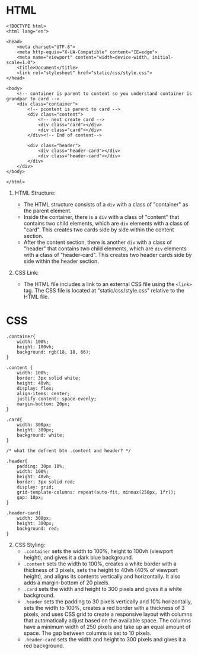 # HTML

```
<!DOCTYPE html>
<html lang="en">

<head>
    <meta charset="UTF-8">
    <meta http-equiv="X-UA-Compatible" content="IE=edge">
    <meta name="viewport" content="width=device-width, initial-scale=1.0">
    <title>Document</title>
    <link rel="stylesheet" href="static/css/style.css">
</head>

<body>
    <!-- container is parent to content so you understand container is grandpar to card -->
    <div class="container">
        <!-- pcontent is parent to card -->
        <div class="content">
            <!-- next create card -->
            <div class="card"></div>
            <div class="card"></div>
        </div><!-- End of content-->

        <div class="header">
            <div class="header-card"></div>
            <div class="header-card"></div>
        </div>
    </div>
</body>

</html>

```

1. HTML Structure:
   - The HTML structure consists of a `div` with a class of "container" as the parent element.
   - Inside the container, there is a `div` with a class of "content" that contains two child elements, which are `div` elements with a class of "card". This creates two cards side by side within the content section.
   - After the content section, there is another `div` with a class of "header" that contains two child elements, which are `div` elements with a class of "header-card". This creates two header cards side by side within the header section.

3. CSS Link:
   - The HTML file includes a link to an external CSS file using the `<link>` tag. The CSS file is located at "static/css/style.css" relative to the HTML file.

# CSS

```
.container{
    width: 100%;
    height: 100vh;
    background: rgb(18, 18, 66);
}

.content {
    width: 100%;
    border: 3px solid white;
    height: 40vh;
    display: flex;
    align-items: center;
    justify-content: space-evenly;
    margin-bottom: 20px;
}

.card{
    width: 300px;
    height: 300px;
    background: white;
}

/* what the defrent btn .content and header? */

.header{
    padding: 30px 10%;
    width: 100%;
    height: 40vh;
    border: 3px solid red;
    display: grid;
    grid-template-columns: repeat(auto-fit, minmax(250px, 1fr));
    gap: 10px;
}

.header-card{
    width: 300px;
    height: 300px;
    background: red;
}

```
2. CSS Styling:
   - `.container` sets the width to 100%, height to 100vh (viewport height), and gives it a dark blue background.
   - `.content` sets the width to 100%, creates a white border with a thickness of 3 pixels, sets the height to 40vh (40% of viewport height), and aligns its contents vertically and horizontally. It also adds a margin-bottom of 20 pixels.
   - `.card` sets the width and height to 300 pixels and gives it a white background.
   - `.header` sets the padding to 30 pixels vertically and 10% horizontally, sets the width to 100%, creates a red border with a thickness of 3 pixels, and uses CSS grid to create a responsive layout with columns that automatically adjust based on the available space. The columns have a minimum width of 250 pixels and take up an equal amount of space. The gap between columns is set to 10 pixels.
   - `.header-card` sets the width and height to 300 pixels and gives it a red background.
